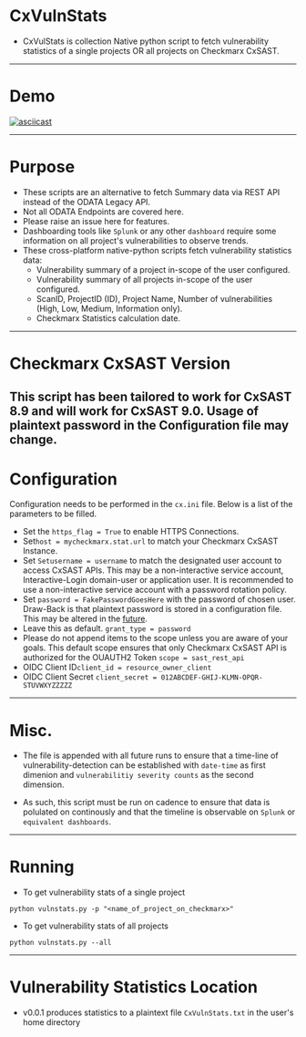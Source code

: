 # CxVulnStats

- CxVulStats is collection Native python script to fetch vulnerability statistics of a single projects OR all projects on Checkmarx CxSAST.
-------------------

# Demo
[![asciicast](https://asciinema.org/a/312487.svg)](https://asciinema.org/a/312487?autoplay=1)

-------------------

# Purpose
- These scripts are an alternative to fetch Summary data via REST API instead of the ODATA Legacy API.
- Not all ODATA Endpoints are covered here.
- Please raise an issue here for features.
- Dashboarding tools like `Splunk` or any other `dashboard` require some information on all project's vulnerabilities to observe trends.
- These cross-platform native-python scripts fetch vulnerability statistics data:
  * Vulnerability summary of a project in-scope of the user configured.
  * Vulnerability summary of all projects in-scope of the user configured.
  * ScanID, ProjectID (ID), Project Name, Number of vulnerabilities (High, Low, Medium, Information only).
  * Checkmarx Statistics calculation date.
-------------------

# Checkmarx CxSAST Version
This script has been tailored to work for CxSAST 8.9 and will work for CxSAST 9.0. Usage of plaintext password in the Configuration file may change.
-------------------

# Configuration
Configuration needs to be performed in the `cx.ini` file. Below is a list of the parameters to be filled.

- Set the `https_flag = True` to enable HTTPS Connections.
- Set`host = mycheckmarx.stat.url` to match your Checkmarx CxSAST Instance.
- Set `Setusername = username` to match the designated user account to access CxSAST APIs. This may be a non-interactive service account, Interactive-Login domain-user or application user. It is recommended to use a non-interactive service account with a password rotation policy.
- Set `password = FakePasswordGoesHere` with the password of chosen user. Draw-Back is that plaintext password is stored in a configuration file. This may be altered in the [future](https://github.com/checkmarx-ts/CxVulnStats/issues/2).
- Leave this as default. `grant_type = password`
- Please do not append items to the scope unless you are aware of your goals. This default scope ensures that only Checkmarx CxSAST API is authorized for the OUAUTH2 Token `scope = sast_rest_api`
- OIDC Client ID`client_id = resource_owner_client`
- OIDC Client Secret `client_secret = 012ABCDEF-GHIJ-KLMN-OPQR-STUVWXYZZZZZ`
-------------------

# Misc.
- The file is appended with all future runs to ensure that a time-line of vulnerability-detection can be established with `date-time` as first dimenion and `vulnerabilitiy severity counts` as the second dimension.

- As such, this script must be run on cadence to ensure that data is polulated on continously and that the timeline is observable on `Splunk` or `equivalent dashboards`.
-------------------

# Running
* To get vulnerability stats of a single project
```
python vulnstats.py -p "<name_of_project_on_checkmarx>"
```
* To get vulnerability stats of all projects
```
python vulnstats.py --all
```
-------------------

# Vulnerability Statistics Location
* v0.0.1 produces statistics to a plaintext file `CxVulnStats.txt` in the user's home directory
